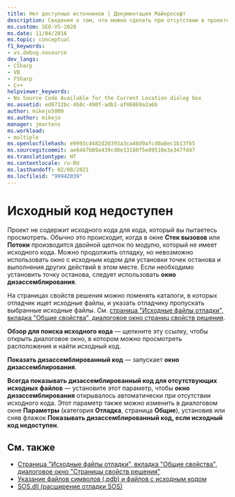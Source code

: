 ```yaml
---
title: Нет доступных источников | Документация Майкрософт
description: Сведения о том, что можно сделать при отсутствии в проекте исходного кода для кода, который требуется просмотреть.
ms.custom: SEO-VS-2020
ms.date: 11/04/2016
ms.topic: conceptual
f1_keywords:
- vs.debug.nosource
dev_langs:
- CSharp
- VB
- FSharp
- C++
helpviewer_keywords:
- No Source Code Available for the Current Location dialog box
ms.assetid: ed0732bc-4b8c-490f-adb1-af06869a2a6b
author: mikejo5000
ms.author: mikejo
manager: jmartens
ms.workload:
- multiple
ms.openlocfilehash: e9993c4482d20393a3ca46d9afcd0a8ec1b13f65
ms.sourcegitcommit: ae6d47b09a439cd0e13180f5e89510e3e347fd47
ms.translationtype: HT
ms.contentlocale: ru-RU
ms.lasthandoff: 02/08/2021
ms.locfileid: "99942039"
---
```

# <a name="no-source-available"></a>Исходный код недоступен
Проект не содержит исходного кода для кода, который вы пытаетесь просмотреть. Обычно это происходит, когда в окне **Стек вызовов** или **Потоки** производится двойной щелчок по модулю, который не имеет исходного кода. Можно продолжить отладку, но невозможно использовать окно с исходным кодом для установки точек останова и выполнения других действий в этом месте. Если необходимо установить точку останова, следует использовать **окно дизассемблирования**.

 На страницах свойств решения можно поменять каталоги, в которых отладчик ищет исходные файлы, и указать отладчику пропускать выбранные исходные файлы. См. [страница "Исходные файлы отладки", вкладка "Общие свойства", диалоговое окно страниц свойств решения](../debugger/debug-source-files-common-properties-solution-property-pages-dialog-box.md).

 **Обзор для поиска исходного кода** — щелкните эту ссылку, чтобы открыть диалоговое окно, в котором можно просмотреть расположения и найти исходный код.

 **Показать дизассемблированный код** — запускает **окно дизассемблирования**.

 **Всегда показывать дизассемблированный код для отсутствующих исходных файлов** — установите этот параметр, чтобы **окно дизассемблирования** открывалось автоматически при отсутствии исходного кода. Этот параметр также можно изменить в диалоговом окне **Параметры** (категория **Отладка**, страница **Общие**), установив или сняв флажок **Показывать дизассемблированный код, если исходный код недоступен**.

## <a name="see-also"></a>См. также
- [Страница "Исходные файлы отладки", вкладка "Общие свойства", диалоговое окно "Страницы свойств решения"](../debugger/debug-source-files-common-properties-solution-property-pages-dialog-box.md)
- [Указание файлов символов (.pdb) и файлов с исходным кодом](../debugger/specify-symbol-dot-pdb-and-source-files-in-the-visual-studio-debugger.md)
- [SOS.dll (расширение отладки SOS)](/dotnet/framework/tools/sos-dll-sos-debugging-extension)
